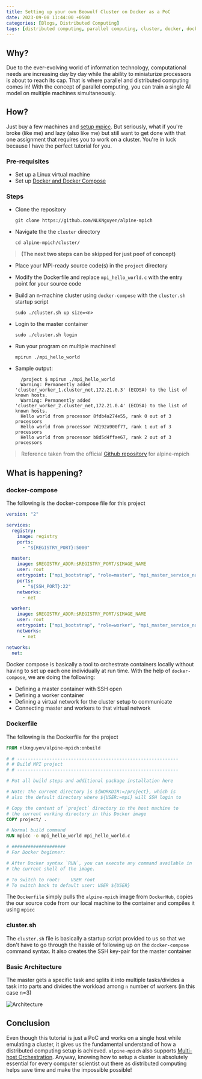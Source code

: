```yaml
---
title: Setting up your own Beowulf Cluster on Docker as a PoC
date: 2023-09-08 11:44:00 +0500
categories: [Blogs, Distributed Computing]
tags: [distributed computing, parallel computing, cluster, docker, docker cluster, docker compose, docker swarm]
---
```


## Why?
Due to the ever-evolving world of information technology, computational needs are increasing day by day while the ability to miniaturize processors is about to reach its cap. That is where parallel and distributed computing comes in! With the concept of parallel computing, you can train a single AI model on multiple machines simultaneously. 

## How? 
Just buy a few machines and [setup mpicc](https://youtu.be/y0FSQmlTf5U). But seriously, what if you're broke (like me) and lazy (also like me) but still want to get done with that one assignment that requires you to work on a cluster. You're in luck because I have the perfect tutorial for you.

### Pre-requisites
- Set up a Linux virtual machine
- Set up [Docker and Docker Compose](https://docs.docker.com/engine/install/ubuntu/)

### Steps
- Clone the repository
  ```
  git clone https://github.com/NLKNguyen/alpine-mpich
  ```
- Navigate the the ```cluster``` directory
  ```
  cd alpine-mpich/cluster/
  ```

> **(The next two steps can be skipped for just poof of concept)**

- Place your MPI-ready source code(s) in the ```project``` directory
- Modify the Dockerfile and replace ```mpi_hello_world.c``` with the entry point for your source code

- Build an n-machine cluster using ```docker-compose``` with the ```cluster.sh``` startup script
  ```
  sudo ./cluster.sh up size=<n>
  ```

- Login to the master container
  ```
  sudo ./cluster.sh login
  ```

- Run your program on multiple machines!
  ```
  mpirun ./mpi_hello_world
  ```

- Sample output:
  ```
    /project $ mpirun ./mpi_hello_world
    Warning: Permanently added 'cluster_worker_1.cluster_net,172.21.0.3' (ECDSA) to the list of known hosts.
    Warning: Permanently added 'cluster_worker_2.cluster_net,172.21.0.4' (ECDSA) to the list of known hosts.
    Hello world from processor 8fdb4a274e55, rank 0 out of 3 processors
    Hello world from processor 7d192a900f77, rank 1 out of 3 processors
    Hello world from processor b8d5d4ffae67, rank 2 out of 3 processors

  ```

> Reference taken from the official [Github repository](https://github.com/NLKNguyen/alpine-mpich/wiki/Single-Host-Orchestration) for alpine-mpich

## What is happening?

### docker-compose
The following is the docker-compose file for this project
```yaml
version: "2"

services:
  registry:
    image: registry
    ports:
      - "${REGISTRY_PORT}:5000"

  master:
    image: $REGISTRY_ADDR:$REGISTRY_PORT/$IMAGE_NAME
    user: root
    entrypoint: ["mpi_bootstrap", "role=master", "mpi_master_service_name=master", "mpi_worker_service_name=worker"]
    ports:
      - "${SSH_PORT}:22"
    networks:
      - net

  worker:
    image: $REGISTRY_ADDR:$REGISTRY_PORT/$IMAGE_NAME
    user: root
    entrypoint: ["mpi_bootstrap", "role=worker", "mpi_master_service_name=master", "mpi_worker_service_name=worker"]
    networks:
      - net

networks:
  net:

```
Docker compose is basically a tool to orchestrate containers locally without having to set up each one individually at run time. With the help of ```docker-compose```, we are doing the following:
- Defining a master container with SSH open 
- Defining a worker container 
- Defining a virtual network for the cluster setup to communicate
- Connecting master and workers to that virtual network

### Dockerfile
The following is the Dockerfile for the project
```Dockerfile
FROM nlknguyen/alpine-mpich:onbuild

# # ------------------------------------------------------------
# # Build MPI project
# # ------------------------------------------------------------

# Put all build steps and additional package installation here

# Note: the current directory is ${WORKDIR:=/project}, which is
# also the default directory where ${USER:=mpi} will SSH login to

# Copy the content of `project` directory in the host machine to 
# the current working directory in this Docker image
COPY project/ .

# Normal build command
RUN mpicc -o mpi_hello_world mpi_hello_world.c

# ####################
# For Docker beginner:

# After Docker syntax `RUN`, you can execute any command available in 
# the current shell of the image.

# To switch to root:    USER root
# To switch back to default user: USER ${USER}
```
The ```Dockerfile``` simply pulls the ```alpine-mpich``` image from ```DockerHub```, copies the our source code from our local machine to the container and compiles it using ```mpicc```

### cluster.sh
The ```cluster.sh``` file is basically a startup script provided to us so that we don't have to go through the hassle of following up on the ```docker-compose``` command syntax. It also creates the SSH key-pair for the master container

### Basic Architecture
The master gets a specific task and splits it into multiple tasks/divides a task into parts and divides the workload among ```n``` number of workers (in this case n=3)

![Architecture](architecture.gif)

## Conclusion
Even though this tutorial is just a PoC and works on a single host while emulating a cluster, it gives us the fundamental understand of how a distributed computing setup is achieved. ```alpine-mpich``` also supports [Multi-host Orchestration](https://github.com/NLKNguyen/alpine-mpich/wiki/Multi-Host-Orchestration). Anyway, knowing how to setup a cluster is absolutely essential for every computer scientist out there as distributed computing helps save time and make the impossible possible! 

